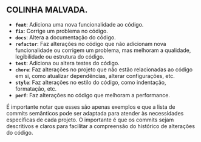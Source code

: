 ## COLINHA MALVADA.

- **`feat`**: Adiciona uma nova funcionalidade ao código.
- **`fix`**: Corrige um problema no código.
- **`docs`**: Altera a documentação do código.
- **`refactor`**: Faz alterações no código que não adicionam nova funcionalidade ou corrigem um problema, mas melhoram a qualidade, legibilidade ou estrutura do código.
- **`test`**: Adiciona ou altera testes do código.
- **`chore`**: Faz alterações no projeto que não estão relacionadas ao código em si, como atualizar dependências, alterar configurações, etc.
- **`style`**: Faz alterações no estilo do código, como indentação, formatação, etc.
- **`perf`**: Faz alterações no código que melhoram a performance.

É importante notar que esses são apenas exemplos e que a lista de commits semânticos pode ser adaptada para atender às necessidades específicas de cada projeto. O importante é que os commits sejam descritivos e claros para facilitar a compreensão do histórico de alterações do código.